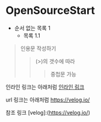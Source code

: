 # OpenSourceStart

- 순서 없는 목록 1
  - 목록 1.1 

> 인용문 작성하기
>> (>)의 갯수에 따라
>>> 중첩문 가능

인라인 링크는 아래처럼
[인라인 링크](https://velog.io/)

url 링크는 아래처럼
<https://velog.io/>

참조 링크
[velog]:(https://velog.io/)
